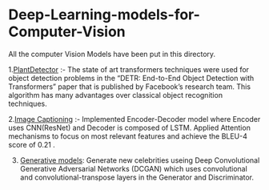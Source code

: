 # Deep-Learning-models-for-Computer-Vision

All the computer Vision Models have been put in this directory.

1.[PlantDetector](https://github.com/piyush41/Plant_Detector-for-Global-Wheat-Detection) :- The state of art transformers techniques were used for object detection problems in the “DETR: End-to-End Object Detection with Transformers” paper that is published by Facebook’s research team. This algorithm has many advantages over classical object recognition techniques.

2.[Image Captioning](https://github.com/piyush41/Image-Captioning-with-attention) :- Implemented Encoder-Decoder model where Encoder uses CNN(ResNet) and Decoder is composed
of LSTM. Applied Attention mechanisms to focus on most relevant features and achieve the BLEU-4 score of 0.21 .

3. [Generative models](https://github.com/piyush41/Face-Generator---Generating-Artificial-Faces-): Generate new celebrities useing Deep Convolutional Generative Adversarial Networks
(DCGAN) which uses convolutional and convolutional-transpose layers in the Generator and Discriminator.
